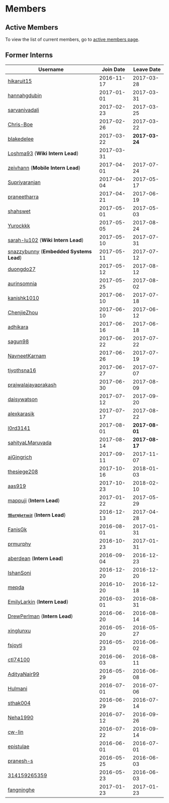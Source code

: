 ﻿# Members

## Active Members

To view the list of current members, go to [active members page](vi-team.md).

## Former Interns

|**Username**|**Join Date**|**Leave Date**|
|------------|-------------|--------------|
|[hikaruit15](profiles/hikaruit15.md)| 2016-11-17 | 2017-03-28
|[hannahgdubin](profiles/hannahgdubin.md)| 2017-01-01 | 2017-03-31
|[sarvanivadali](profiles/sarvanivadali.md)| 2017-02-23 | 2017-03-25
|[Chris-Boe](profiles/Chris-Boe.md)| 2017-02-26 | 2017-03-22
|[blakedelee](profiles/BlakeDeLee.md)| 2017-03-22 | **2017-03-24**
|[Loshma93](profiles/Loshma93.md) (**Wiki Intern Lead**)| 2017-03-31 |
|[zeivhann](profiles/zeivhann.md) (**Mobile Intern Lead**)| 2017-04-01 | 2017-07-24
|[Supriyaranjan](profiles/Supriyaranjan.md)| 2017-04-04 | 2017-05-17
|[praneetharra](profiles/praneetharra.md)| 2017-04-21 | 2017-06-19
|[shahswet](profiles/shahswet.md)| 2017-05-01 | 2017-05-03
|[Yurockkk](profiles/Yurockkk.md)| 2017-05-05 | 2017-08-24
|[sarah-lu102](profiles/sarah-lu102.md) (**Wiki Intern Lead**)| 2017-05-10 | 2017-07-31
|[snazzybunny](profiles/snazzybunny.md) (**Embedded Systems Lead**)| 2017-05-11 | 2017-07-12
|[duongdo27](profiles/duongdo.md)| 2017-05-12 | 2017-08-12
|[aurinsomnia](profiles/aurinsomnia.md)| 2017-05-25 | 2017-08-02
|[kanishk1010](profiles/kanishk1010.md)| 2017-06-10 | 2017-07-18
|[ChenjieZhou](profiles/ChenjieZhou.md)| 2017-06-10 | 2017-06-12
|[adhikara](profiles/adhikara.md)| 2017-06-16 | 2017-06-18
|[sagun98](profiles/sagun98.md)| 2017-06-22 | 2017-07-22
|[NavneetKarnam](profiles/navneetkarnam.md)| 2017-06-26 | 2017-07-19
|[tjyothsna16](profiles/tjyothsna16.md)| 2017-06-27 | 2017-07-07
|[prajwalajayaprakash](profiles/prajwalajayaprakash.md)| 2017-06-30 | 2017-08-09
|[daisywatson](profiles/daisywatson.md)| 2017-07-12 | 2017-09-20
|[alexkarasik](profiles/alexkarasik.md)| 2017-07-17 | 2017-08-22
|[l0rd3141](profiles/l0rd3141.md)| 2017-08-01 | **2017-08-01**
|[sahityaLMaruvada](profiles/sahityaLMaruvada.md)| 2017-08-14 | **2017-08-17**
|[ajGingrich](profiles/ajGingrich.md)| 2017-09-11 | 2017-11-07
|[thesiege208](profiles/thesiege208.md)| 2017-10-16 | 2018-01-03 
|[aas919](profiles/aas919.md)| 2017-10-23 |2018-02-10
|[mappuji](profiles/mappuji.md) (**Intern Lead**)| 2017-01-22 |2017-05-29 |
|[𝖂𝖆𝖗𝖞𝖍𝖊𝖗𝖒𝖎𝖙](profiles/waryhermit.md) (**Intern Lead**)| 2016-12-13 | 2017-04-28 |
|[FanisGk](profiles/FanisGk.md)| 2016-08-01 | 2017-01-31 |
|[prmurphy](profiles/prmurphy.md)| 2016-10-23 | 2017-01-31 |
|[aberdean](profiles/aberdean.md) (**Intern Lead**)| 2016-09-04 | 2016-12-23 |
|[IshanSoni](profiles/IshanSoni.md)| 2016-12-20 | 2016-12-20 |
|[mepda](profiles/mepda.md)| 2016-10-20 | 2016-12-18 |
|[EmilyLarkin](profiles/EmilyLarkin.md) (**Intern Lead**)| 2016-03-01 | 2016-08-31 |
|[DrewPerlman](profiles/DrewPerlman.md) (**Intern Lead**)| 2016-06-20 | 2016-08-14 |
|[xinglunxu](profiles/xinglunxu.md)| 2016-05-20 | 2016-05-27 |
|[fsjoyti](profiles/fsjoyti.md)| 2016-05-23 | 2016-06-02 |
|[ctl74100](profiles/ctl74100.md)| 2016-06-03 | 2016-08-11 |
|[AdityaNair99](profiles/AdityaNair99.md)| 2016-05-29 | 2016-06-08 |
|[Hulmani](profiles/Hulmani.md)| 2016-07-01 | 2016-07-06 |
|[sthak004](profiles/sthak004.md)| 2016-06-29 | 2016-07-14 |
|[Neha1990](profiles/Neha1990.md)| 2016-07-12 | 2016-09-26 |
|[cw-lin](profiles/cw-lin.md)| 2016-07-22 | 2016-09-14 |
|[epistulae](profiles/epistulae.md)| 2016-06-01 | 2016-07-01 |
|[pranesh-s](profiles/pranesh-s.md)| 2016-05-25 | 2016-06-03 |
|[314159265359](profiles/314159265359.md)| 2016-05-23 | 2016-06-03 |
|[fangninghe](profiles/fangninghe.md)| 2017-01-23 | 2017-01-23 |
